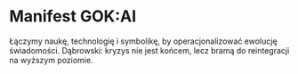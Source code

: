 
# Manifest GOK:AI
Łączymy naukę, technologię i symbolikę, by operacjonalizować ewolucję świadomości.
Dąbrowski: kryzys nie jest końcem, lecz bramą do reintegracji na wyższym poziomie.

